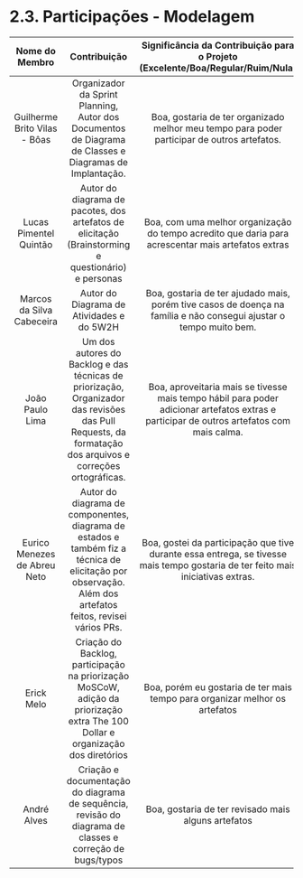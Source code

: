 # 2.3. Participações - Modelagem

|        Nome do Membro        |                                                                       Contribuição                                                                        |                              Significância da Contribuição para o Projeto (Excelente/Boa/Regular/Ruim/Nula)                               |
| :--------------------------: | :-------------------------------------------------------------------------------------------------------------------------------------------------------: | :---------------------------------------------------------------------------------------------------------------------------------------: |
| Guilherme Brito Vilas - Bôas |                          Organizador da Sprint Planning, Autor dos Documentos de Diagrama de Classes e Diagramas de Implantação.                          |                        Boa, gostaria de ter organizado melhor meu tempo para poder participar de outros artefatos.                        |
|    Lucas Pimentel Quintão    |                            Autor do diagrama de pacotes, dos artefatos de elicitação (Brainstorming e questionário) e personas                            |                    Boa, com uma melhor organização do tempo acredito que daria para acrescentar mais artefatos extras                     |
|  Marcos da Silva Cabeceira   |                                                         Autor do Diagrama de Atividades e do 5W2H                                                         |            Boa, gostaria de ter ajudado mais, porém tive casos de doença na família e não consegui ajustar o tempo muito bem.             |
|       João Paulo Lima        | Um dos autores do Backlog e das técnicas de priorização, Organizador das revisões das Pull Requests, da formatação dos arquivos e correções ortográficas. | Boa, aproveitaria mais se tivesse mais tempo hábil para poder adicionar artefatos extras e participar de outros artefatos com mais calma. |
| Eurico Menezes de Abreu Neto | Autor do diagrama de componentes, diagrama de estados e também fiz a técnica de elicitação por observação. Além dos artefatos feitos, revisei vários PRs. |      Boa, gostei da participação que tive durante essa entrega, se tivesse mais tempo gostaria de ter feito mais iniciativas extras.      |
|          Erick Melo          |              Criação do Backlog, participação na priorização MoSCoW, adição da priorização extra The 100 Dollar e organização dos diretórios              |                                Boa, porém eu gostaria de ter mais tempo para organizar melhor os artefatos                                |
|         André Alves          |                         Criação e documentação do diagrama de sequência, revisão do diagrama de classes e correção de bugs/typos                          |                                            Boa, gostaria de ter revisado mais alguns artefatos                                            |
